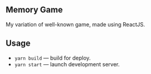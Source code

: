 ## Memory Game

My variation of well-known game, made using ReactJS.

## Usage

- `yarn build` — build for deploy.
- `yarn start` — launch development server.
